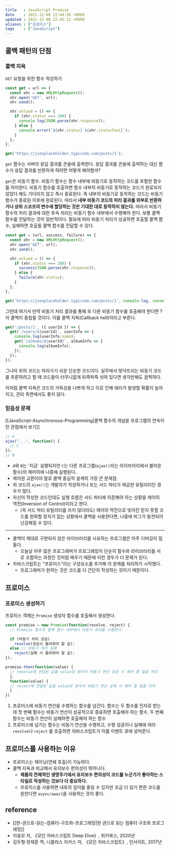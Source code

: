 ```yaml
---
title   : JavaScript Promise
date    : 2021-12-08 22:44:36 +0900
updated : 2021-12-08 22:45:12 +0900
aliases : ["프로미스"]
tags    : ["JavaScript"] 
---
```

## 콜백 패턴의 단점
### 콜백 지옥
`GET` 요청을 위한 함수 작성하기
```javascript
const get = url => {
  const xhr = new XMLHttpRequest();
  xhr.open('GET', url);
  xhr.send();

  xhr.onload = () => {
    if (xhr.status === 200) {
      console.log(JSON.parse(xhr.response));
	} else {
	  console.error(`${xhr.status} ${xhr.statusText}`);
	}
  };
};

get('https://jsonplaceholder.typicode.com/posts/1');
```
`get` 함수는 서버의 응답 결과를 콘솔에 출력한다. 응답 결과를 콘솔에 출력하는 대신 함수가 응답 결과를 반환하게 하려면 어떻게 해야할까?  

`get`은 비동기 함수. 비동기 함수는 함수 내부에 비동기로 동작하는 코드를 포함한 함수를 의미한다. 
비동기 함수를 호출하면 함수 내부의 비동기로 동작하는 코드가 완료되지 않았다 해도 기다리지 않고 즉시 종료된다. 즉 내부의 비동기로 동작하는 코드는 비동기 함수가 종료된 이후에 완료된다. 따라서 **내부 비동기 코드의 처리 결과를 외부로 반환하거나 상위 스코프의 변수에 할당하는 것은 기대한 대로 동작하지 않는다.**  따라서 비동기 함수의 처리 결과에 대한 후속 처리는 비동기 함수 내부에서 수행해야 한다. 보통 콜백 함수를 전달하는 것이 일반적이다. 필요에 따라 비동기 처리가 성공하면 호출할 콜백 함수, 실패하면 호출될 콜백 함수를 전달할 수 있다.
```javascript
const get = (url, success, failure) => {
  const xhr = new XMLHttpRequest();
  xhr.open('GET', url);
  xhr.send();

  xhr.onload = () => {
    if (xhr.status === 200) {
	  success(JSON.parse(xhr.response));
	} else {
	  failure(xhr.status);
	}
  };  
};

get('https://jsonplaceholder.typicode.com/posts/1', console.log, console.error);
```

그런데 여기서 만약 비동기 처리 결과를 통해 또 다른 비동기 함수를 호출해야 한다면 ? 이 콜백이 중첩될 것이다. 이를 콜백 지옥(Callback hell)이라고 부른다. 
```javascript
get('/posts/1', ({ userId }) => {
  get(`/users/${userId}`, userInfo => {
    console.log(userInfo.name);
    get(`/albums/${userId}`, albumInfo => {
      console.log(albumInfo);
	});
  });
});
```
그나마 위의 코드는 따라가기 쉬운 단순한 코드이다. 실무에서 맞닥뜨리는 비동기 코드를 추론하려고 할 때 코드들이 터무니없게 뒤죽박죽 섞여 있다면 생각만해도 끔찍하다.  

이처럼 콜백 지옥은 코드의 가독성을 나쁘게 하고 이로 인해 에러가 발생할 확률이 높아지고, 관리 측면에서도 좋지 않다.  

### 믿음성 문제
[[JavaScript-Asynchronous-Programming|콜백 함수의 개념을 프로그램의 연속이란 관점에서 보기]]
```javascript
// A
ajax("...", function() {
  // C
});
// B
```
- `A`와 `B`는 '지금' 실행되지만 `C`는 다른 프로그램(`ajax()`라는 라이브러리에서 불러온 함수)의 제어하에 나중에 실행된다.  
- 제어권 교환이야 말로 콜백 중심적 설계의 가장 큰 문제점
- 위 코드의 `ajax()`는 개발자가 작성하거나 또는 서드 파티가 제공한 유틸리티인 경우가 많다.  
- 자신이 작성한 코드인데도 실행 흐름은 서드 파티에 의존해야 하는 상황을 제어의 역전(Inversion of Control)이라고 한다.  
	- (꼭 서드 파티 유틸리티를 쓰지 않더라도) 제어의 역전으로 빚어진 믿지 못할 코드를 완화할 장치가 없는 상황에서 콜백을 사용한다면, 나중에 버그가 발견되어 난감해질 수 있다. 
---
- 콜백이 제대로 구현되지 않은 라이브러리를 사요하는 프로그램은 아주 디버깅이 힘들다.
	- 오늘날 아주 많은 프로그래머가 프로그래밍이 단순히 함수와 라이브러리를 서로 조합하는 과정인 것처럼 배우기 때문에 이런 경우가 더 문제가 된다.
- 자바스크립트는 "프로미스"라는 구성요소를 추가해 이 문제를 처리하기 시작했다.
	- 프로그래머가 원하는 것은 코드를 더 간단히 작성하는 것이기 때문이다.
## 프로미스
### 프로미스 생성하기
프로미스 객체는 `Promise`  생성자 함수를 호출해서 생성한다.
```javascript
const promise = new Promise(function(resolve, reject) {
  // Promise 함수의 콜백 함수 내부에서 비동기 처리를 수행한다.

  if (비동기 처리 성공)
    resolve(성공시 돌려줘야 할 값);
  else // 비동기 처리 실패 
    reject(실패 시 돌려줘야 할 값);
});

promise.then(function(value) {
  // resolve에 전달된 값을 value로 받아서 비동기 연산 성공 시 해야 할 일을 처리
  },
  function(value) {
  // reject에 전달된 값을 value로 받아서 비동기 연산 실패 시 해야 할 일을 처리
  }
})
```
1. 프로미스에 비동기 연산을 수행하는 함수를 넘긴다. 함수는 두 함수를 인자로 받는데 첫 번째 함수는 비동기 연산이 성공적으로 종료하면 호출해야 하는 함수, 두 번째 함수는 비동기 연산이 실패하면 호출해야 하는 함수
2. 프로미스에 넘기는 함수는 비동기 연산을 수행하고, 수행 성공이나 실패에 따라 `resolve`나 `reject` 를 호출하면 자바스크립트가 이를 이벤트 큐에 넣어준다.


## 프로미스를 사용하는 이유
- 프로미스는 체이닝(연쇄 호출)이 가능하다. 
- 콜백 지옥과 비교해서 유지보수 편의성이 뛰어나다.
	- **제품의 전체적인 생명주기에서 유지보수 편의성이 코드를 누군가가 좋아하는 스타일로 작성하는 것보다 더 중요하다.**
	- 프로미스를 사용하면 내포의 깊이를 줄일 수 있지만 조금 더 읽기 편한 코드를 원한다면 `async/await`을 사용하는 것이 좋다. 


## reference
- [[한-권으로-읽는-컴퓨터-구조와-프로그래밍|한 권으로 읽는 컴퓨터 구조와 프로그래밍]]
- 이웅모 저, 《모던 자바스크립트 Deep Dive》, 위키북스, 2020년
- 김두형·정재훈 역, 니콜라스 자카스 저, 《모던 자바스크립트》, 인사이트, 2017년